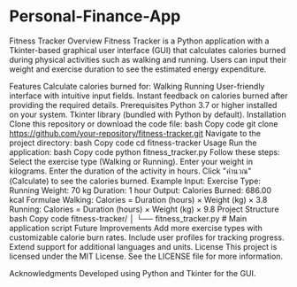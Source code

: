 # Personal-Finance-App
Fitness Tracker
Overview
Fitness Tracker is a Python application with a Tkinter-based graphical user interface (GUI) that calculates calories burned during physical activities such as walking and running. Users can input their weight and exercise duration to see the estimated energy expenditure.

Features
Calculate calories burned for:
Walking
Running
User-friendly interface with intuitive input fields.
Instant feedback on calories burned after providing the required details.
Prerequisites
Python 3.7 or higher installed on your system.
Tkinter library (bundled with Python by default).
Installation
Clone this repository or download the code file:
bash
Copy code
git clone https://github.com/your-repository/fitness-tracker.git
Navigate to the project directory:
bash
Copy code
cd fitness-tracker
Usage
Run the application:
bash
Copy code
python fitness_tracker.py
Follow these steps:
Select the exercise type (Walking or Running).
Enter your weight in kilograms.
Enter the duration of the activity in hours.
Click "คำนวณ" (Calculate) to see the calories burned.
Example
Input:
Exercise Type: Running
Weight: 70 kg
Duration: 1 hour
Output:
Calories Burned: 686.00 kcal
Formulae
Walking: Calories = Duration (hours) × Weight (kg) × 3.8
Running: Calories = Duration (hours) × Weight (kg) × 9.8
Project Structure
bash
Copy code
fitness-tracker/
│
└── fitness_tracker.py    # Main application script
Future Improvements
Add more exercise types with customizable calorie burn rates.
Include user profiles for tracking progress.
Extend support for additional languages and units.
License
This project is licensed under the MIT License. See the LICENSE file for more information.

Acknowledgments
Developed using Python and Tkinter for the GUI.

